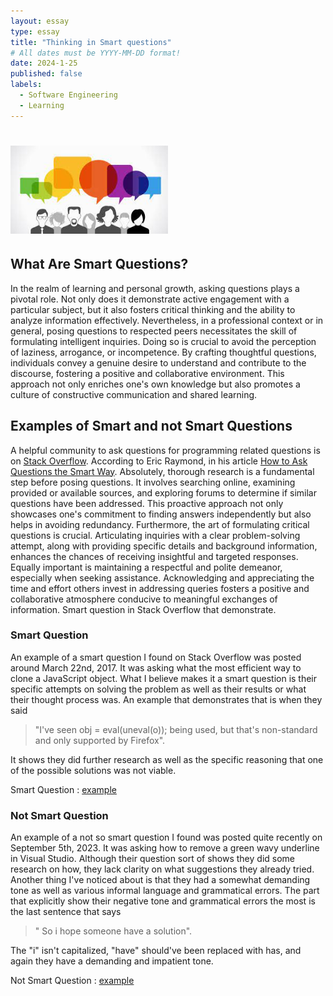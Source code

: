 ```yaml
---
layout: essay
type: essay
title: "Thinking in Smart questions"
# All dates must be YYYY-MM-DD format!
date: 2024-1-25
published: false
labels:
  - Software Engineering
  - Learning
---
```



# <img width="50%" class="rounded float-start pe-4" src="../img/SmartQuestion.jpg">
## What Are Smart Questions? 
In the realm of learning and personal growth, asking questions plays a pivotal role.    Not only does it demonstrate active engagement with a particular subject, but it also fosters critical thinking and the ability to analyze information effectively.    Nevertheless, in a professional context or in general, posing questions to respected peers necessitates the skill of formulating intelligent inquiries.    Doing so is crucial to avoid the perception of laziness, arrogance, or incompetence.    By crafting thoughtful questions, individuals convey a genuine desire to understand and contribute to the discourse, fostering a positive and collaborative environment.    This approach not only enriches one's own knowledge but also promotes a culture of constructive communication and shared learning.

## Examples of Smart and not Smart Questions
A helpful community to ask questions for programming related questions is on <a href="https://stackoverflow.co/">Stack Overflow</a>. According to Eric Raymond, in his article <a href="http://www.catb.org/esr/faqs/smart-questions.html">How to Ask Questions the Smart Way</a>.  Absolutely, thorough research is a fundamental step before posing questions.   It involves searching online, examining provided or available sources, and exploring forums to determine if similar questions have been addressed.   This proactive approach not only showcases one's commitment to finding answers independently but also helps in avoiding redundancy.   Furthermore, the art of formulating critical questions is crucial.   Articulating inquiries with a clear problem-solving attempt, along with providing specific details and background information, enhances the chances of receiving insightful and targeted responses.   Equally important is maintaining a respectful and polite demeanor, especially when seeking assistance.   Acknowledging and appreciating the time and effort others invest in addressing queries fosters a positive and collaborative atmosphere conducive to meaningful exchanges of information. Smart question in Stack Overflow that demonstrate.

### Smart Question
An example of a smart question I found on Stack Overflow was posted around March 22nd, 2017. It was asking what the most efficient way to clone a JavaScript object. What I believe makes it a smart question is their specific attempts on solving the problem as well as their results or what their thought process was. An example that demonstrates that is when they said 
> "I've seen obj = eval(uneval(o)); being used, but that's non-standard and only supported by Firefox".
> 
It shows they did further research as well as the specific reasoning that one of the possible solutions was not viable.

Smart Question : <a href="https://stackoverflow.com/questions/122102/what-is-the-most-efficient-way-to-deep-clone-an-object-in-javascript">example</a>

### Not Smart Question
An example of a not so smart question I found was posted quite recently on September 5th, 2023. It was asking how to remove a green wavy underline in Visual Studio. Although their question sort of shows they did some research on how, they lack clarity on what suggestions they already tried. Another thing I've noticed about is that they had a somewhat demanding tone as well as various informal language and grammatical errors. The part that explicitly show their negative tone and grammatical errors the most is the last sentence that says 
> " So i hope someone have a solution". 
>
The "i" isn't capitalized, "have" should've been replaced with has, and again they have a demanding and impatient tone. 

Not Smart Question : <a href="https://stackoverflow.com/questions/77052960/visual-studio-2022-how-to-remove-wavy-underlines">example</a>



